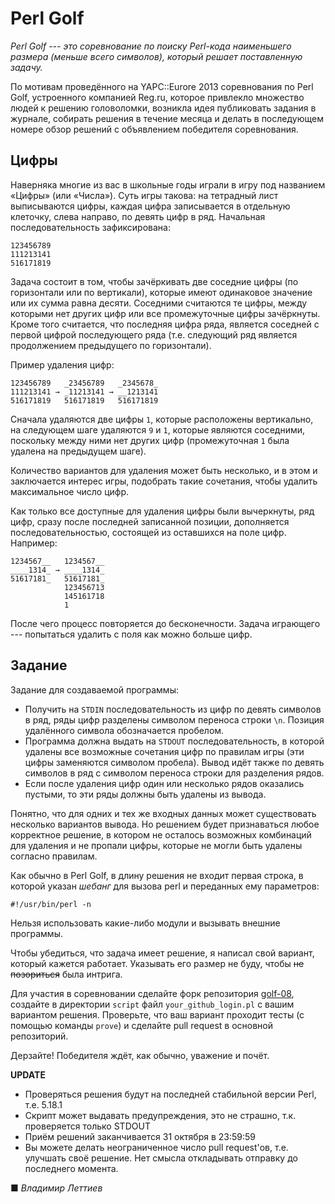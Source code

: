 # Perl Golf

_Perl Golf --- это соревнование по поиску Perl-кода наименьшего размера (меньше
всего символов), который решает поставленную задачу._

По мотивам проведённого на YAPC::Eurore 2013 соревнования по Perl Golf,
устроенного компанией Reg.ru, которое привлекло множество людей к решению
головоломки, возникла идея публиковать задания в журнале, собирать решения в
течение месяца и делать в последующем номере обзор решений с объявлением
победителя соревнования.

## Цифры

Наверняка многие из вас в школьные годы играли в игру под названием «Цифры» (или
«Числа»). Суть игры такова: на тетрадный лист выписываются цифры, каждая цифра
записывается в отдельную клеточку, слева направо, по девять цифр в ряд.
Начальная последовательность зафиксирована:

    123456789
    111213141
    516171819

Задача состоит в том, чтобы зачёркивать две соседние цифры (по горизонтали или
по вертикали), которые имеют одинаковое значение или их сумма равна десяти.
Соседними считаются те цифры, между которыми нет других цифр или все
промежуточные цифры зачёркнуты. Кроме того считается, что последняя цифра ряда,
является соседней с первой цифрой последующего ряда (т.е. следующий ряд является
продолжением предыдущего по горизонтали).

Пример удаления цифр:

    123456789   _23456789   _2345678_
    111213141 → _11213141 → __1213141
    516171819   516171819   516171819

Сначала удаляются две цифры `1`, которые расположены вертикально, на следующем
шаге удаляются `9` и `1`, которые являются соседними, поскольку между ними нет
других цифр (промежуточная `1` была удалена на предыдущем шаге).

Количество вариантов для удаления может быть несколько, и в этом и заключается
интерес игры, подобрать такие сочетания, чтобы удалить максимальное число цифр.

Как только все доступные для удаления цифры были вычеркнуты, ряд цифр, сразу
после последней записанной позиции, дополняется последовательностью, состоящей
из оставшихся на поле цифр. Например:

    1234567__   1234567__
    ____1314_ → ____1314_
    51617181_   51617181_
                123456713
                145161718
                1

После чего процесс повторяется до бесконечности. Задача играющего --- попытаться
удалить с поля как можно больше цифр.

## Задание

Задание для создаваемой программы:

- Получить на `STDIN` последовательность из цифр по девять символов в ряд, ряды
  цифр разделены символом переноса строки `\n`. Позиция удалённого символа
  обозначается пробелом.
- Программа должна выдать на `STDOUT` последовательность, в которой удалены все
  возможные сочетания цифр по правилам игры (эти цифры заменяются символом
  пробела). Вывод идёт также по девять символов в ряд с символом переноса строки
  для разделения рядов.
- Если после удаления цифр один или несколько рядов оказались пустыми, то эти
  ряды должны быть удалены из вывода.

Понятно, что для одних и тех же входных данных может существовать несколько
вариантов вывода. Но решением будет признаваться любое корректное решение, в
котором не осталось возможных комбинаций для удаления и не пропали цифры,
которые не могли быть удалены согласно правилам.

Как обычно в Perl Golf, в длину решения не входит первая строка, в которой
указан _шебанг_ для вызова perl и переданных ему параметров:

    #!/usr/bin/perl -n

Нельзя использовать какие-либо модули и вызывать внешние программы.

Чтобы убедиться, что задача имеет решение, я написал свой вариант, который
кажется работает. Указывать его размер не буду, чтобы ~~не позориться~~ была
интрига.

Для участия в соревновании сделайте форк репозитория
[golf-08](https://github.com/PragmaticPerl/golf-08), создайте в директории
`script` файл `your_github_login.pl` с вашим вариантом решения. Проверьте, что
ваш вариант проходит тесты (с помощью команды `prove`) и сделайте pull request в
основной репозиторий.

Дерзайте! Победителя ждёт, как обычно, уважение и почёт.

**UPDATE**
- Проверяться решения будут на последней стабильной версии Perl, т.е. 5.18.1
- Скрипт может выдавать предупреждения, это не страшно, т.к. проверяется только
  STDOUT
- Приём решений заканчивается 31 октября в 23:59:59
- Вы можете делать неограниченное число pull request'ов, т.е. улучшать своё
  решение. Нет смысла откладывать отправку до последнего момента.

■ _Владимир Леттиев_
